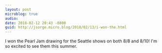 ```yaml
---
layout: post
microblog: true
audio: 
date: 2018-02-12 20:43 -0800
guid: http://jsorge.micro.blog/2018/02/13/i-won-the.html
---
```

I won the Pearl Jam drawing for the Seattle shows on both 8/8 and 8/10! I'm so excited to see them this summer.
